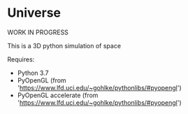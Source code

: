 # Universe

WORK IN PROGRESS

This is a 3D python simulation of space

Requires:
  - Python 3.7
  - PyOpenGL (from 'https://www.lfd.uci.edu/~gohlke/pythonlibs/#pyopengl')
  - PyOpenGL accelerate (from 'https://www.lfd.uci.edu/~gohlke/pythonlibs/#pyopengl')

